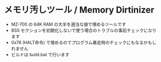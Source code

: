# メモリ汚しツール / Memory Dirtinizer

* MZ-700 の 64K RAM の大半を適当な値で埋めるツールです
* BSS セクションを初期化しないで使う場合のトラブルの事前チェックになります
* 0x76 (HALT命令) で埋めるのでプログラム暴走時のチェックにもなるかもしれません
* ビルドは build.bat で行います